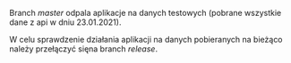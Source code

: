 Branch *master* odpala aplikacje na danych testowych (pobrane wszystkie dane z api w dniu 23.01.2021).


W celu sprawdzenie działania aplikacji na danych pobieranych na bieżąco należy przełączyć sięna branch *release*.